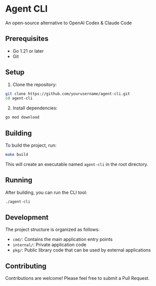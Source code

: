 # Agent CLI

An open-source alternative to OpenAI Codex & Claude Code

## Prerequisites

- Go 1.21 or later
- Git

## Setup

1. Clone the repository:

```bash
git clone https://github.com/yourusername/agent-cli.git
cd agent-cli
```

2. Install dependencies:

```bash
go mod download
```

## Building

To build the project, run:

```bash
make build
```

This will create an executable named `agent-cli` in the root directory.

## Running

After building, you can run the CLI tool:

```bash
./agent-cli
```

## Development

The project structure is organized as follows:

- `cmd/`: Contains the main application entry points
- `internal/`: Private application code
- `pkg/`: Public library code that can be used by external applications

## Contributing

Contributions are welcome! Please feel free to submit a Pull Request.
